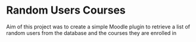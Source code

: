 # Random Users Courses

Aim of this project was to create a simple Moodle plugin to retrieve a list of random users from the database and the courses they are enrolled in